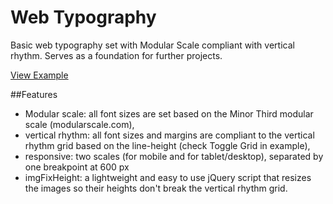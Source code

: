 # Web Typography
Basic web typography set with Modular Scale compliant with vertical rhythm. Serves as a foundation for further projects.

[View Example](http://matejlatin.github.io/Web-Typography/)


##Features
- Modular scale: all font sizes are set based on the Minor Third modular scale (modularscale.com),
- vertical rhythm: all font sizes and margins are compliant to the vertical rhythm grid based on the line-height (check Toggle Grid in example),
- responsive: two scales (for mobile and for tablet/desktop), separated by one breakpoint at 600 px
- imgFixHeight: a lightweight and easy to use jQuery script that resizes the images so their heights don't break the vertical rhythm grid.